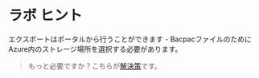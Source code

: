 # ラボ ヒント

エクスポートはポータルから行うことができます - BacpacファイルのためにAzure内のストレージ場所を選択する必要があります。

> もっと必要ですか？こちらが[解決策](solution_jp.md)です。
